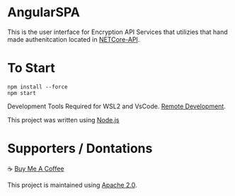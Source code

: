 # AngularSPA

This is the user interface for Encryption API Services that utilizies that hand made authenitcation located in [NETCore-API](https://github.com/Encryption-API-Services/NETCore-API). 

# To Start 
```shell
npm install --force
npm start
```

Development Tools Required for WSL2 and VsCode.
[Remote Development](https://marketplace.visualstudio.com/items?itemName=ms-vscode-remote.vscode-remote-extensionpack).

This project was written using [Node.js](https://nodejs.org/dist/v18.12.0/)

# Supporters / Dontations
:coffee: [Buy Me A Coffee](https://www.buymeacoffee.com/mikemulchrs)

This project is maintained using [Apache 2.0](https://github.com/Encryption-API-Services/AngularSPA/blob/master/LICENSE).
